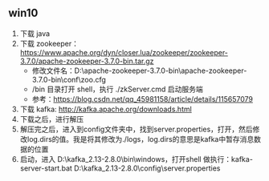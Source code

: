<!--
 * @Author: monai
 * @Date: 2021-09-14 10:14:37
 * @LastEditors: monai
 * @LastEditTime: 2021-09-14 10:43:16
-->
## win10 
1. 下载 java
2. 下载 zookeeper：https://www.apache.org/dyn/closer.lua/zookeeper/zookeeper-3.7.0/apache-zookeeper-3.7.0-bin.tar.gz
    - 修改文件名：D:\apache-zookeeper-3.7.0-bin\apache-zookeeper-3.7.0-bin\conf\zoo.cfg
    - /bin 目录打开 shell，执行 ./zkServer.cmd 启动服务端
    - 参考：https://blog.csdn.net/qq_45981158/article/details/115657079
3. 下载 kafka: http://kafka.apache.org/downloads.html
4. 下载之后，进行解压
5. 解压完之后，进入到config文件夹中，找到server.properties，打开，然后修改log.dirs的值。我是将其修改为./logs，log.dirs的意思是kafka中暂存消息数据的位置
6. 启动，进入 D:\kafka_2.13-2.8.0\bin\windows，打开shell 做执行：kafka-server-start.bat D:\kafka_2.13-2.8.0\config\server.properties